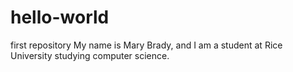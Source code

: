 # hello-world
first repository
My name is Mary Brady, and I am a student at Rice University studying computer science.
